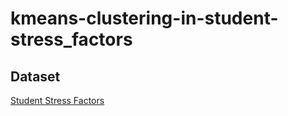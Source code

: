 # kmeans-clustering-in-student-stress_factors
## Dataset  
[Student Stress Factors](https://www.kaggle.com/datasets/samyakb/student-stress-factors)
